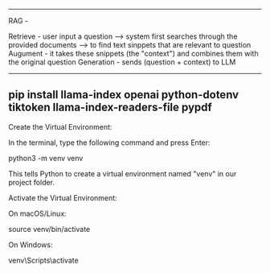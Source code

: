 ***

RAG - 

Retrieve - user input a question --> system first searches through the provided documents --> to find text sinppets that are relevant to question 
Augument - it takes these snippets (the "context") and combines them with the original question 
Generation - sends (question + context) to LLM

***

## pip install llama-index openai python-dotenv tiktoken llama-index-readers-file pypdf


Create the Virtual Environment:

In the terminal, type the following command and press Enter:

python3 -m venv venv

This tells Python to create a virtual environment named "venv" in our project folder.

Activate the Virtual Environment:

On macOS/Linux:

source venv/bin/activate

On Windows:

venv\Scripts\activate